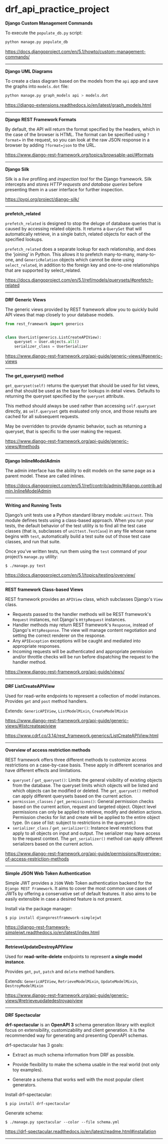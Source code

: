 # drf_api_practice_project

**Django Custom Management Commands**

To execute the `populate_db.py` script:
```bash
python manage.py populate_db
```
https://docs.djangoproject.com/en/5.1/howto/custom-management-commands/

---
**Django UML Diagrams**

To create a class diagram based on the models from the `api` app and save the graphs into `models.dot` file:
```bash
python manage.py graph_models api > models.dot
```
https://django-extensions.readthedocs.io/en/latest/graph_models.html

---
**Django REST Framework Formats**

By default, the API will return the format specified by the headers, which in the case of the browser is HTML. The format can be specified using `?format=` in the request, so you can look at the raw JSON response in a browser by adding `?format=json` to the URL.

https://www.django-rest-framework.org/topics/browsable-api/#formats

---

**Django Silk**

Silk is a *live* profiling and *inspection tool* for the Django framework. Silk intercepts and *stores HTTP requests and database queries* before presenting them in a user interface for further inspection.

https://pypi.org/project/django-silk/

---

**prefetch_related**

`prefetch_related` is designed to stop the deluge of database queries that is caused by accessing related objects. It returns a `QuerySet` that will automatically retrieve, in a single batch, related objects for each of the specified lookups.

`prefetch_related` does a separate lookup for each relationship, and does the ‘joining’ in Python. This allows it to prefetch many-to-many, many-to-one, and `GenericRelation` objects which cannot be done using `select_related`, in addition to the foreign key and one-to-one relationships that are supported by select_related.

https://docs.djangoproject.com/en/5.1/ref/models/querysets/#prefetch-related

---

**DRF Generic Views**

The generic views provided by REST framework allow you to quickly build API views that map closely to your database models.

```python
from rest_framework import generics


class UserList(generics.ListCreateAPIView):
    queryset = User.objects.all()
    serializer_class = UserSerializer
```

https://www.django-rest-framework.org/api-guide/generic-views/#generic-views

---

**The get_queryset() method**

`get_queryset(self)` returns the queryset that should be used for list views, and that should be used as the base for lookups in detail views. Defaults to returning the queryset specified by the `queryset` attribute.

This method should always be used rather than accessing `self.queryset` directly, as `self.queryset` gets evaluated only once, and those results are cached for all subsequent requests.

May be overridden to provide dynamic behavior, such as returning a queryset, that is specific to the user making the request.

https://www.django-rest-framework.org/api-guide/generic-views/#methods

---

**Django InlineModelAdmin**

The admin interface has the ability to edit models on the same page as a parent model. These are called inlines.

https://docs.djangoproject.com/en/5.1/ref/contrib/admin/#django.contrib.admin.InlineModelAdmin

---

**Writing and Running Tests**

Django’s unit tests use a Python standard library module: `unittest`. This module defines tests using a class-based approach.
When you run your tests, the default behavior of the test utility is to find all the test case classes (that is, subclasses of `unittest.TestCase`) in any file whose name begins with `test`, automatically build a test suite out of those test case classes, and run that suite.

Once you’ve written tests, run them using the `test` command of your project’s `manage.py` utility:

```script
$ ./manage.py test
```

https://docs.djangoproject.com/en/5.1/topics/testing/overview/

---

**REST framework Class-based Views**

REST framework provides an `APIView` class, which subclasses Django's `View` class.
- Requests passed to the handler methods will be REST framework's `Request` instances, not Django's `HttpRequest` instances.
- Handler methods may return REST framework's `Response`, instead of Django's `HttpResponse`. The view will manage content negotiation and setting the correct renderer on the response.
- Any `APIException` exceptions will be caught and mediated into appropriate responses.
- Incoming requests will be authenticated and appropriate permission and/or throttle checks will be run before dispatching the request to the handler method.

https://www.django-rest-framework.org/api-guide/views/

---

**DRF ListCreateAPIView**

Used for read-write endpoints to represent a collection of model instances. Provides `get` and `post` method handlers.

Extends: `GenericAPIView`, `ListModelMixin`, `CreateModelMixin`

https://www.django-rest-framework.org/api-guide/generic-views/#listcreateapiview

https://www.cdrf.co/3.14/rest_framework.generics/ListCreateAPIView.html

---

**Overview of access restriction methods**

REST framework offers three different methods to customize access restrictions on a case-by-case basis. These apply in different scenarios and have different effects and limitations.

- `queryset` / `get_queryset()`: Limits the general visibility of existing objects from the database. The queryset limits which objects will be listed and which objects can be modified or deleted. The `get_queryset()` method can apply different querysets based on the current action.
- `permission_classes` / `get_permissions()`: General permission checks based on the current action, request and targeted object. Object level permissions can only be applied to retrieve, modify and deletion actions. Permission checks for list and create will be applied to the entire object type. (In case of list: subject to restrictions in the queryset.)
- `serializer_class` / `get_serializer()`: Instance level restrictions that apply to all objects on input and output. The serializer may have access to the request context. The `get_serializer()` method can apply different serializers based on the current action.

https://www.django-rest-framework.org/api-guide/permissions/#overview-of-access-restriction-methods

---

**Simple JSON Web Token Authentication**

Simple JWT provides a `JSON` Web Token authentication backend for the `Django REST Framework`. It aims to cover the most common use cases of JWTs by offering a conservative set of default features. It also aims to be easily extensible in case a desired feature is not present.

Install via the package manager:
```script
$ pip install djangorestframework-simplejwt
```

https://django-rest-framework-simplejwt.readthedocs.io/en/latest/index.html

---

**RetrieveUpdateDestroyAPIView**

Used for **read-write-delete** endpoints to represent **a single model instance**.

Provides `get`, `put`, `patch` and `delete` method handlers.

Extends: `GenericAPIView`, `RetrieveModelMixin`, `UpdateModelMixin`, `DestroyModelMixin`

https://www.django-rest-framework.org/api-guide/generic-views/#retrieveupdatedestroyapiview

---

**DRF Spectacular**

**drf-spectacular** is an **OpenAPI 3** schema generation library with explicit focus on extensibility, customizability and client generation. It is the recommended way for generating and presenting OpenAPI schemas.

drf-spectacular has 3 goals:
- Extract as much schema information from DRF as possible.

- Provide flexibility to make the schema usable in the real world (not only toy examples).

- Generate a schema that works well with the most popular client generators.

Install drf-spectacular:
```script
$ pip install drf-spectacular
```

Generate schema:
```script
$ ./manage.py spectacular --color --file schema.yml
```

https://drf-spectacular.readthedocs.io/en/latest/readme.html#installation

---
